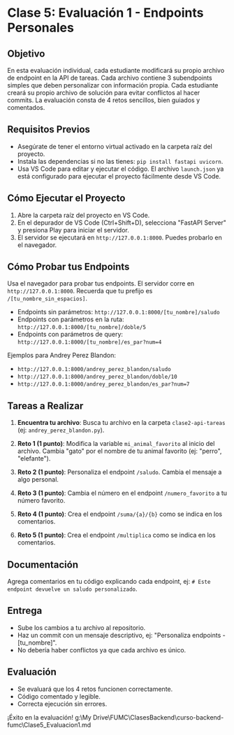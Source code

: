 # Clase 5: Evaluación 1 - Endpoints Personales

## Objetivo
En esta evaluación individual, cada estudiante modificará su propio archivo de endpoint en la API de tareas. Cada archivo contiene 3 subendpoints simples que deben personalizar con información propia. Cada estudiante creará su propio archivo de solución para evitar conflictos al hacer commits. La evaluación consta de 4 retos sencillos, bien guiados y comentados.

## Requisitos Previos
- Asegúrate de tener el entorno virtual activado en la carpeta raíz del proyecto.
- Instala las dependencias si no las tienes: `pip install fastapi uvicorn`.
- Usa VS Code para editar y ejecutar el código. El archivo `launch.json` ya está configurado para ejecutar el proyecto fácilmente desde VS Code.

## Cómo Ejecutar el Proyecto
1. Abre la carpeta raíz del proyecto en VS Code.
2. En el depurador de VS Code (Ctrl+Shift+D), selecciona "FastAPI Server" y presiona Play para iniciar el servidor.
3. El servidor se ejecutará en `http://127.0.0.1:8000`. Puedes probarlo en el navegador.

## Cómo Probar tus Endpoints
Usa el navegador para probar tus endpoints. El servidor corre en `http://127.0.0.1:8000`. Recuerda que tu prefijo es `/[tu_nombre_sin_espacios]`.

- Endpoints sin parámetros: `http://127.0.0.1:8000/[tu_nombre]/saludo`
- Endpoints con parámetros en la ruta: `http://127.0.0.1:8000/[tu_nombre]/doble/5`
- Endpoints con parámetros de query: `http://127.0.0.1:8000/[tu_nombre]/es_par?num=4`

Ejemplos para Andrey Perez Blandon:
- `http://127.0.0.1:8000/andrey_perez_blandon/saludo`
- `http://127.0.0.1:8000/andrey_perez_blandon/doble/10`
- `http://127.0.0.1:8000/andrey_perez_blandon/es_par?num=7`

## Tareas a Realizar
1. **Encuentra tu archivo**: Busca tu archivo en la carpeta `clase2-api-tareas` (ej: `andrey_perez_blandon.py`).

2. **Reto 1 (1 punto)**: Modifica la variable `mi_animal_favorito` al inicio del archivo. Cambia "gato" por el nombre de tu animal favorito (ej: "perro", "elefante").

3. **Reto 2 (1 punto)**: Personaliza el endpoint `/saludo`. Cambia el mensaje a algo personal.

4. **Reto 3 (1 punto)**: Cambia el número en el endpoint `/numero_favorito` a tu número favorito.

5. **Reto 4 (1 punto)**: Crea el endpoint `/suma/{a}/{b}` como se indica en los comentarios.

6. **Reto 5 (1 punto)**: Crea el endpoint `/multiplica` como se indica en los comentarios.

## Documentación
Agrega comentarios en tu código explicando cada endpoint, ej: `# Este endpoint devuelve un saludo personalizado`.

## Entrega
- Sube los cambios a tu archivo al repositorio.
- Haz un commit con un mensaje descriptivo, ej: "Personaliza endpoints - [tu_nombre]".
- No debería haber conflictos ya que cada archivo es único.

## Evaluación
- Se evaluará que los 4 retos funcionen correctamente.
- Código comentado y legible.
- Correcta ejecución sin errores.

¡Éxito en la evaluación!</content>
<parameter name="filePath">g:\My Drive\FUMC\ClasesBackend\curso-backend-fumc\Clase5_Evaluacion1.md
